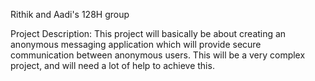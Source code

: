 Rithik and Aadi's 128H group

Project Description:
This project will basically be about creating an anonymous messaging application which will provide secure communication between anonymous users.  This will be a very complex project, and will need a lot of help to achieve this. 